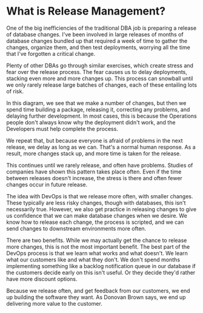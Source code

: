 # What is Release Management?
One of the big inefficiencies of the traditional DBA job is preparing a release of database changes. I've been involved in large releases of months of database changes bundled up that required a week of time to gather the changes, organize them, and then test deployments, worrying all the time that I've forgotten a critical change. 

Plenty of other DBAs go through similar exercises, which create stress and fear over the release process. The fear causes us to delay deployments, stacking even more and more changes up. This process can snowball until we only rarely release large batches of changes, each of these entailing lots of risk.

In this diagram, we see that we make a number of changes, but then we spend time building a package, releasing it, correcting any problems, and delaying further development. In most cases, this is because the Operations people don't always know why the deployment didn't work, and the Developers must help complete the process.

We repeat that, but because everyone is afraid of problems in the next release, we delay as long as we can. That's a normal human response. As a result, more changes stack up, and more time is taken for the release.

This continues until we rarely release, and often have problems. Studies of companies have shown this pattern takes place often. Even if the time between releases doesn't increase, the stress is there and often fewer changes occur in future release.

The idea with DevOps is that we release more often, with smaller changes. These typically are less risky changes, though with databases, this isn't necessarily true. However, we also get practice in releasing changes to give us confidence that we can make database changes when we desire. We know how to release each change, the process is scripted, and we can send changes to downstream environments more often.

There are two benefits. While we may actually get the chance to release more changes, this is not the most important benefit. The best part of the DevOps process is that we learn what works and what doesn't. We learn what our customers like and what they don't. We don't spend months implementing something like a backlog notification queue in our database if the customers decide early on this isn't useful. Or they decide they'd rather have more discount options. 

Because we release often, and get feedback from our customers, we end up building the software they want. As Donovan Brown says, we end up delivering more value to the customer.

